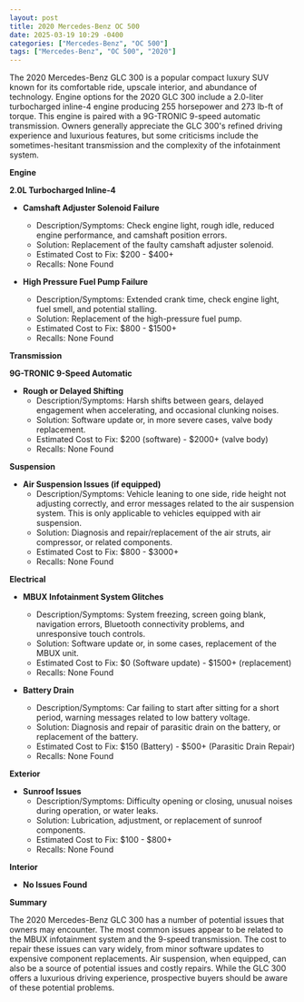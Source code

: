 ```yaml
---
layout: post
title: 2020 Mercedes-Benz OC 500
date: 2025-03-19 10:29 -0400
categories: ["Mercedes-Benz", "OC 500"]
tags: ["Mercedes-Benz", "OC 500", "2020"]
---
```

The 2020 Mercedes-Benz GLC 300 is a popular compact luxury SUV known for its comfortable ride, upscale interior, and abundance of technology. Engine options for the 2020 GLC 300 include a 2.0-liter turbocharged inline-4 engine producing 255 horsepower and 273 lb-ft of torque. This engine is paired with a 9G-TRONIC 9-speed automatic transmission. Owners generally appreciate the GLC 300's refined driving experience and luxurious features, but some criticisms include the sometimes-hesitant transmission and the complexity of the infotainment system.

**Engine**

**2.0L Turbocharged Inline-4**
*   **Camshaft Adjuster Solenoid Failure**
    *   Description/Symptoms: Check engine light, rough idle, reduced engine performance, and camshaft position errors.
    *   Solution: Replacement of the faulty camshaft adjuster solenoid.
    *   Estimated Cost to Fix: $200 - $400+
    *   Recalls: None Found

*   **High Pressure Fuel Pump Failure**
    *   Description/Symptoms: Extended crank time, check engine light, fuel smell, and potential stalling.
    *   Solution: Replacement of the high-pressure fuel pump.
    *   Estimated Cost to Fix: $800 - $1500+
    *   Recalls: None Found

**Transmission**

**9G-TRONIC 9-Speed Automatic**

*   **Rough or Delayed Shifting**
    *   Description/Symptoms: Harsh shifts between gears, delayed engagement when accelerating, and occasional clunking noises.
    *   Solution: Software update or, in more severe cases, valve body replacement.
    *   Estimated Cost to Fix: $200 (software) - $2000+ (valve body)
    *   Recalls: None Found

**Suspension**

*   **Air Suspension Issues (if equipped)**
    *   Description/Symptoms: Vehicle leaning to one side, ride height not adjusting correctly, and error messages related to the air suspension system. This is only applicable to vehicles equipped with air suspension.
    *   Solution: Diagnosis and repair/replacement of the air struts, air compressor, or related components.
    *   Estimated Cost to Fix: $800 - $3000+
    *   Recalls: None Found

**Electrical**

*   **MBUX Infotainment System Glitches**
    *   Description/Symptoms: System freezing, screen going blank, navigation errors, Bluetooth connectivity problems, and unresponsive touch controls.
    *   Solution: Software update or, in some cases, replacement of the MBUX unit.
    *   Estimated Cost to Fix: $0 (Software update) - $1500+ (replacement)
    *   Recalls: None Found

*   **Battery Drain**
    *   Description/Symptoms: Car failing to start after sitting for a short period, warning messages related to low battery voltage.
    *   Solution: Diagnosis and repair of parasitic drain on the battery, or replacement of the battery.
    *   Estimated Cost to Fix: $150 (Battery) - $500+ (Parasitic Drain Repair)
    *   Recalls: None Found

**Exterior**

*   **Sunroof Issues**
    *   Description/Symptoms: Difficulty opening or closing, unusual noises during operation, or water leaks.
    *   Solution: Lubrication, adjustment, or replacement of sunroof components.
    *   Estimated Cost to Fix: $100 - $800+
    *   Recalls: None Found

**Interior**

*   **No Issues Found**

**Summary**

The 2020 Mercedes-Benz GLC 300 has a number of potential issues that owners may encounter. The most common issues appear to be related to the MBUX infotainment system and the 9-speed transmission. The cost to repair these issues can vary widely, from minor software updates to expensive component replacements. Air suspension, when equipped, can also be a source of potential issues and costly repairs. While the GLC 300 offers a luxurious driving experience, prospective buyers should be aware of these potential problems.

